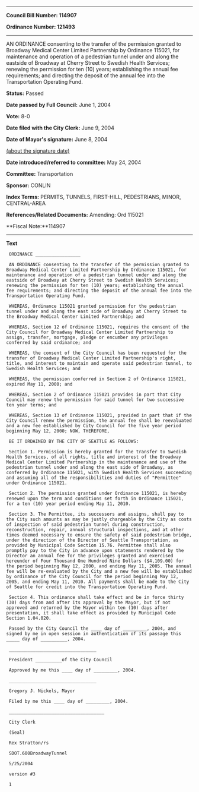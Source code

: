 

********

**Council Bill Number: 114907**
   
**Ordinance Number: 121493**
********

 AN ORDINANCE consenting to the transfer of the permission granted to Broadway Medical Center Limited Partnership by Ordinance 115021, for maintenance and operation of a pedestrian tunnel under and along the eastside of Broadway at Cherry Street to Swedish Health Services; renewing the permission for ten (10) years; establishing the annual fee requirements; and directing the deposit of the annual fee into the Transportation Operating Fund.

**Status:** Passed
   
**Date passed by Full Council:** June 1, 2004
   
**Vote:** 8-0
   
**Date filed with the City Clerk:** June 9, 2004
   
**Date of Mayor's signature:** June 8, 2004
   
[(about the signature date)](/~public/approvaldate.htm)
   
   
   
**Date introduced/referred to committee:** May 24, 2004
   
**Committee:** Transportation
   
**Sponsor:** CONLIN
   
   
**Index Terms:** PERMITS, TUNNELS, FIRST-HILL, PEDESTRIANS, MINOR, CENTRAL-AREA

**References/Related Documents:** Amending: Ord 115021

**Fiscal Note:**114907

********

**Text**
   
```
 ORDINANCE _________________

 AN ORDINANCE consenting to the transfer of the permission granted to Broadway Medical Center Limited Partnership by Ordinance 115021, for maintenance and operation of a pedestrian tunnel under and along the eastside of Broadway at Cherry Street to Swedish Health Services; renewing the permission for ten (10) years; establishing the annual fee requirements; and directing the deposit of the annual fee into the Transportation Operating Fund.

 WHEREAS, Ordinance 115021 granted permission for the pedestrian tunnel under and along the east side of Broadway at Cherry Street to the Broadway Medical Center Limited Partnership; and

 WHEREAS, Section 12 of Ordinance 115021, requires the consent of the City Council for Broadway Medical Center Limited Partnership to assign, transfer, mortgage, pledge or encumber any privileges conferred by said ordinance; and

 WHEREAS, the consent of the City Council has been requested for the transfer of Broadway Medical Center Limited Partnership's right, title, and interest to maintain and operate said pedestrian tunnel, to Swedish Health Services; and

 WHEREAS, the permission conferred in Section 2 of Ordinance 115021, expired May 11, 2000; and

 WHEREAS, Section 2 of Ordinance 115021 provides in part that City Council may renew the permission for said tunnel for two successive ten year terms; and

 WHEREAS, Section 13 of Ordinance 115021, provided in part that if the City Council renew the permission, the annual fee shall be reevaluated and a new fee established by City Council for the five year period beginning May 12, 2000; NOW, THEREFORE,

 BE IT ORDAINED BY THE CITY OF SEATTLE AS FOLLOWS:

 Section 1. Permission is hereby granted for the transfer to Swedish Health Services, of all rights, title and interest of the Broadway Medical Center Limited Partnership in the maintenance and use of the pedestrian tunnel under and along the east side of Broadway, as conferred by Ordinance 115021, with Swedish Health Services succeeding and assuming all of the responsibilities and duties of "Permittee" under Ordinance 115021.

 Section 2. The permission granted under Ordinance 115021, is hereby renewed upon the term and conditions set forth in Ordinance 115021, for a ten (10) year period ending May 11, 2010.

 Section 3. The Permittee, its successors and assigns, shall pay to the City such amounts as may be justly chargeable by the City as costs of inspection of said pedestrian tunnel during construction, reconstruction, repair, annual structural inspections, and at other times deemed necessary to ensure the safety of said pedestrian bridge, under the direction of the Director of Seattle Transportation, as provided by Municipal Code Section 15.76. Permittee shall also promptly pay to the City in advance upon statements rendered by the Director an annual fee for the privileges granted and exercised hereunder of Four Thousand One Hundred Nine Dollars ($4,109.00) for the period beginning May 12, 2000, and ending May 11, 2005. The annual fee will be re-evaluated by the City and a new fee will be established by ordinance of the City Council for the period beginning May 12, 2005, and ending May 11, 2010. All payments shall be made to the City of Seattle for credit into the Transportation Operating Fund.

 Section 4. This ordinance shall take effect and be in force thirty (30) days from and after its approval by the Mayor, but if not approved and returned by the Mayor within ten (10) days after presentation, it shall take effect as provided by Municipal Code Section 1.04.020.

 Passed by the City Council the ____ day of _________, 2004, and signed by me in open session in authentication of its passage this _____ day of __________, 2004.

 _________________________________

 President __________of the City Council

 Approved by me this ____ day of _________, 2004.

 _________________________________

 Gregory J. Nickels, Mayor

 Filed by me this ____ day of _________, 2004.

 ____________________________________

 City Clerk

 (Seal)

 Rex Stratton/rs

 SDOT.600BroadwayTunnel

 5/25/2004

 version #3

 1

```
